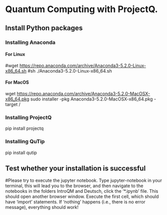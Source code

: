# Quantum Computing with ProjectQ. 

## Install Python packages

### Installing Anaconda
#### For Linux
#wget https://repo.anaconda.com/archive/Anaconda3-5.2.0-Linux-x86_64.sh
#sh ./Anaconda3-5.2.0-Linux-x86_64.sh
#### For MacOS
wget https://repo.anaconda.com/archive/Anaconda3-5.2.0-MacOSX-x86_64.pkg
sudo installer -pkg Anaconda3-5.2.0-MacOSX-x86_64.pkg -target /

### Installing ProjectQ
pip install projectq

### Installing QuTip
pip install qutip

## Test whether your installation is successful
#Please try to execute the jupyter notebook. Type jupyter-notebook in your terminal, this will lead you to the browser, and then navigate to the notebooks in the folders IntroQM and Deutsch, click the ‘*.ipynb’ file. This should open another browser window. Execute the first cell, which should have ‘import’ statements. If ‘nothing’ happens (i.e., there is no error message), everything should work!
